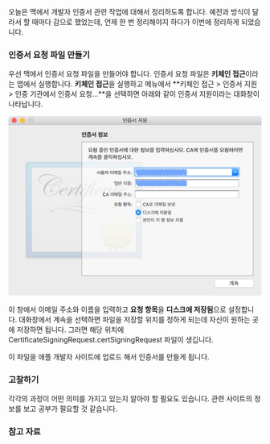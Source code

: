 오늘은 맥에서 개발자 인증서 관련 작업에 대해서 정리하도록 합니다. 예전과 방식이 달라서 할 때마다 감으로 했었는데, 언제 한 번 정리해야지 하다가 이번에 정리하게 되었습니다. 

### 인증서 요청 파일 만들기

우선 맥에서 인증서 요청 파일을 만들어야 합니다. 인증서 요청 파일은 **키체인 접근**이라는 앱에서 실행합니다. **키체인 접근**을 실행하고 메뉴에서 **키체인 접근 > 인증서 지원 > 인증 기관에서 인증서 요청...**을 선택하면 아래와 같이 인증서 지원이라는 대화창이 나타납니다. 

![CSR](../assets/CSR.jpg)

이 창에서 이메일 주소와 이름을 입력하고 **요청 항목**을 **디스크에 저장됨**으로 설정합니다.
대화창에서 계속을 선택하면 파일을 저장할 위치를 정하게 되는데 자신이 원하는 곳에 저장하면 됩니다. 
그러면 해당 위치에 CertificateSigningRequest.certSigningRequest 파일이 생깁니다.

이 파일을 애플 개발자 사이트에 업로드 해서 인증서를 만들게 됩니다.

### 고찰하기

각각의 과정이 어떤 의미를 가지고 있는지 알아야 할 필요도 있습니다. 관련 사이트의 정보를 보고 공부가 필요할 것 같습니다. 

### 참고 자료




